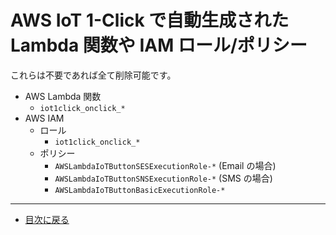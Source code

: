 # AWS IoT 1-Click で自動生成された Lambda 関数や IAM ロール/ポリシー

これらは不要であれば全て削除可能です。

* AWS Lambda 関数
    * `iot1click_onclick_*`
* AWS IAM
    * ロール
        * `iot1click_onclick_*`
    * ポリシー
        * `AWSLambdaIoTButtonSESExecutionRole-*` (Email の場合)
        * `AWSLambdaIoTButtonSNSExecutionRole-*` (SMS の場合)
        * `AWSLambdaIoTButtonBasicExecutionRole-*`

---

* [目次に戻る](../index#closing)
